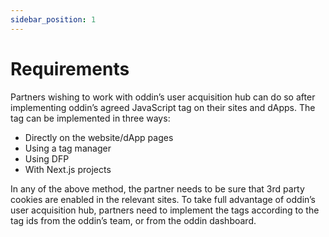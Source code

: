 ```yaml
---
sidebar_position: 1
---
```


# Requirements

Partners wishing to work with oddin’s user acquisition hub can do so after implementing oddin’s agreed JavaScript tag on their sites and dApps. The tag can be implemented in three ways:

- Directly on the website/dApp pages
- Using a tag manager
- Using DFP
- With Next.js projects

In any of the above method, the partner needs to be sure that 3rd party cookies are enabled in the relevant sites.
To take full advantage of oddin’s user acquisition hub, partners need to implement the tags according to the tag ids from the oddin’s team, or from the oddin dashboard.
